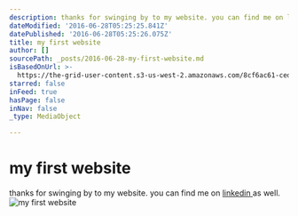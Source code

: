 ```yaml
---
description: thanks for swinging by to my website. you can find me on linkedin as well.
dateModified: '2016-06-28T05:25:25.841Z'
datePublished: '2016-06-28T05:25:26.075Z'
title: my first website
author: []
sourcePath: _posts/2016-06-28-my-first-website.md
isBasedOnUrl: >-
  https://the-grid-user-content.s3-us-west-2.amazonaws.com/8cf6ac61-ced9-4ce8-a8b7-7cb2edebb2d1.jpg
starred: false
inFeed: true
hasPage: false
inNav: false
_type: MediaObject

---
```

# my first website

thanks for swinging by to my website. you can find me on [linkedin ][0]as well.
![my first website](https://the-grid-user-content.s3-us-west-2.amazonaws.com/6e05d31a-6cc8-4903-aa1c-01f6f7e9142e.jpg)

[0]: https://www.linkedin.com/in/jasonhk1020 "LinkedIn"